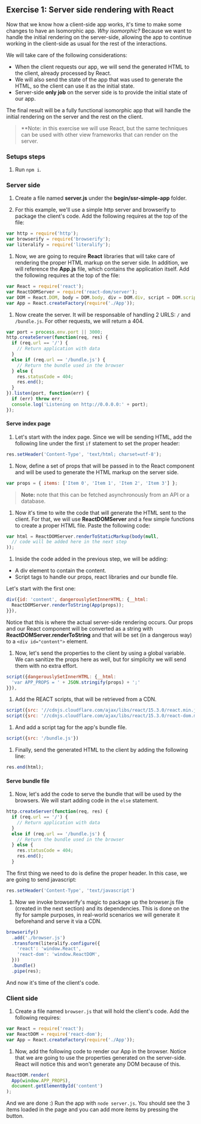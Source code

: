 ## Exercise 1: Server side rendering with React

Now that we know how a client-side app works, it's time to make some changes to have an Isomorphic app. *Why isomorphic?* Because we want to handle the initial rendering on the server-side, allowing the app to continue working in the client-side as usual for the rest of the interactions.

We will take care of the following considerations:

* When the client requests our app, we will send the generated HTML to the client, already processed by React.
* We will also send the state of the app that was used to generate the HTML, so the client can use it as the initial state.
* Server-side **only job** on the server side is to provide the initial state of our app.

The final result will be a fully functional isomorphic app that will handle the initial rendering on the server and the rest on the client.

> **Note: in this exercise we will use React, but the same techniques can be used with other view frameworks that can render on the server.

### Setups steps

1. Run `npm i`.

### Server side

1. Create a file named **server.js** under the **begin/ssr-simple-app** folder.

1. For this example, we'll use a simple http server and browserify to package the client's code. Add the following requires at the top of the file:

  ```js
  var http = require('http');
  var browserify = require('browserify');
  var literalify = require('literalify');
  ```

1. Now, we are going to require **React** libraries that will take care of rendering the proper HTML markup on the server side. In addition, we will reference the **App.js** file, which contains the application itself. Add the following requires at the top of the file:

  ```js
  var React = require('react');
  var ReactDOMServer = require('react-dom/server');
  var DOM = React.DOM, body = DOM.body, div = DOM.div, script = DOM.script;
  var App = React.createFactory(require('./App'));
  ```

1. Now create the server. It will be responsable of handling 2 URLS: `/` and `/bundle.js`. For other requests, we will return a 404.

  ```js
  var port = process.env.port || 3000;
  http.createServer(function(req, res) {
    if (req.url == '/') {
      // Return application with data
    }
    else if (req.url == '/bundle.js') {
      // Return the bundle used in the browser
    } else {
      res.statusCode = 404;
      res.end();
    }
  }).listen(port, function(err) {
    if (err) throw err;
    console.log('Listening on http://0.0.0.0:' + port);
  });
  ```

#### Serve index page

1. Let's start with the index page. Since we will be sending HTML, add the following line under the first `if` statement to set the proper header:

  ```js
  res.setHeader('Content-Type', 'text/html; charset=utf-8');
  ```

1. Now, define a set of props that will be passed in to the React component and will be used to generate the HTML markup on the server side.

  ```js
  var props = { items: ['Item 0', 'Item 1', 'Item 2', 'Item 3'] };
  ```

  > **Note:** note that this can be fetched asynchronously from an API or a database.

1. Now it's time to wite the code that will generate the HTML sent to the client. For that, we will use **ReactDOMServer** and a few simple functions to create a proper HTML file. Paste the following code:

  ```js
  var html = ReactDOMServer.renderToStaticMarkup(body(null,
    // code will be added here in the next step
  ));
  ```

1. Inside the code added in the previous step, we will be adding:

  * A div element to contain the content.
  * Script tags to handle our props, react libraries and our bundle file.

  Let's start with the first one:

  ```js
  div({id: 'content', dangerouslySetInnerHTML: {__html:
    ReactDOMServer.renderToString(App(props));
  }}),
  ```

  Notice that this is where the actual server-side rendering occurs. Our props and our React component will be converted as a string with **ReactDOMServer.renderToString** and that will be set (in a dangerous way) to a `<div id="content">` element.

1. Now, let's send the properties to the client by using a global variable. We can sanitize the props here as well, but for simplicity we will send them with no extra effort.

  ```js
  script({dangerouslySetInnerHTML: {__html:
    'var APP_PROPS = ' + JSON.stringify(props) + ';'
  }}),
  ```

1. Add the REACT scripts, that will be retrieved from a CDN.

  ```js
  script({src: '//cdnjs.cloudflare.com/ajax/libs/react/15.3.0/react.min.js'}),
  script({src: '//cdnjs.cloudflare.com/ajax/libs/react/15.3.0/react-dom.min.js'}),
  ```

1. And add a script tag for the app's bundle file.

  ```js
  script({src: '/bundle.js'})
  ```

1. Finally, send the generated HTML to the client by adding the following line:

  ```js
  res.end(html);
  ```

#### Serve bundle file

1. Now, let's add the code to serve the bundle that will be used by the browsers. We will start adding code in the `else` statement.

  ```js
  http.createServer(function(req, res) {
    if (req.url == '/') {
      // Return application with data
    }
    else if (req.url == '/bundle.js') {
      // Return the bundle used in the browser
    } else {
      res.statusCode = 404;
      res.end();
    }
  ```

  The first thing we need to do is define the proper header. In this case, we are going to send javascript:

  ```js
  res.setHeader('Content-Type', 'text/javascript')
  ```

1. Now we invoke browserify's magic to package up the browser.js file (created in the next section) and its dependencies.
This is done on the fly for sample purposes, in real-world scenarios we will generate it beforehand and serve it via a CDN.

  ```js
  browserify()
    .add('./browser.js')
    .transform(literalify.configure({
      'react': 'window.React',
      'react-dom': 'window.ReactDOM',
    }))
    .bundle()
    .pipe(res);
  ```

  And now it's time of the client's code.

### Client side

1. Create a file named `browser.js` that will hold the client's code. Add the following requires:

  ```js
  var React = require('react');
  var ReactDOM = require('react-dom');
  var App = React.createFactory(require('./App'));
  ```

1. Now, add the following code to render our App in the browser. Notice that we are going to use the properties generated on the server-side. React will notice this and won't generate any DOM because of this.

  ```js
  ReactDOM.render(
    App(window.APP_PROPS),
    document.getElementById('content')
  );
  ```

  And we are done :) Run the app with `node server.js`. You should see the 3 items loaded in the page and you can add more items by pressing the button.
